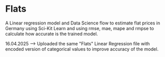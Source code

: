 # Flats
A Linear regression model and Data Science flow to estimate flat prices in Germany using Sci-Kit Learn and using rmse, mae, mape and rmpse to calculate how accurate is the trained model. 

16.04.2025 --> Uploaded the same "Flats" Linear Regression file with encoded version of categorical values to improve accuracy of the model.
